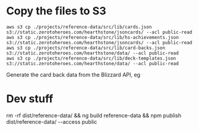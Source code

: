 # Copy the files to S3

```
aws s3 cp ./projects/reference-data/src/lib/cards.json s3://static.zerotoheroes.com/hearthstone/jsoncards/ --acl public-read
aws s3 cp ./projects/reference-data/src/lib/hs-achievements.json s3://static.zerotoheroes.com/hearthstone/jsoncards/ --acl public-read
aws s3 cp ./projects/reference-data/src/lib/card-backs.json s3://static.zerotoheroes.com/hearthstone/data/ --acl public-read
aws s3 cp ./projects/reference-data/src/lib/deck-templates.json s3://static.zerotoheroes.com/hearthstone/data/ --acl public-read
```

Generate the card back data from the Blizzard API, eg

# Dev stuff

rm -rf dist/reference-data/ && ng build reference-data && npm publish dist/reference-data/ --access public
